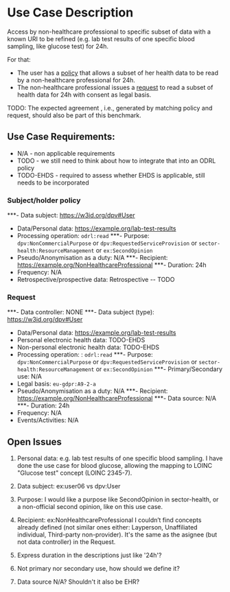 # Use Case Description

Access by non-healthcare professional to specific subset of data with a known URI to be refined (e.g. lab test results of one specific blood sampling, like glucose test) for 24h.

For that:
- The user has a [policy](policy-06-refinedURI.ttl) that allows a subset of her health data to be read by a non-healthcare professional for 24h.
- The non-healthcare professional issues a [request](request-06-refinedURI.ttl) to read a subset of health data for 24h with consent as legal basis.

TODO: The expected agreement , i.e., generated by matching policy and request, should also be part of this benchmark.

## Use Case Requirements:

- N/A - non applicable requirements
- TODO - we still need to think about how to integrate that into an ODRL policy
- TODO-EHDS - required to assess whether EHDS is applicable, still needs to be incorporated 

### Subject/holder policy

***- Data subject: <https://w3id.org/dpv#User>
- Data/Personal data: <https://example.org/lab-test-results>
- Processing operation: `odrl:read`
***- Purpose: `dpv:NonCommercialPurpose` or `dpv:RequestedServiceProvision` or `sector-health:ResourceManagement` or `ex:SecondOpinion`
- Pseudo/Anonymisation as a duty: N/A
***- Recipient: <https://example.org/NonHealthcareProfessional>
***- Duration: 24h
- Frequency: N/A
- Retrospective/prospective data: Retrospective -- TODO

### Request

***- Data controller: NONE
***- Data subject (type): <https://w3id.org/dpv#User>
- Data/Personal data: <https://example.org/lab-test-results>
- Personal electronic health data: TODO-EHDS
- Non-personal electronic health data: TODO-EHDS
- Processing operation: : `odrl:read`
***- Purpose: `dpv:NonCommercialPurpose` or `dpv:RequestedServiceProvision` or `sector-health:ResourceManagement` or `ex:SecondOpinion`
***- Primary/Secondary use: N/A
- Legal basis: `eu-gdpr:A9-2-a`
- Pseudo/Anonymisation as a duty: N/A
***- Recipient: <https://example.org/NonHealthcareProfessional>
***- Data source: N/A
***- Duration: 24h
- Frequency: N/A
- Events/Activities: N/A

## Open Issues

1. Personal data: e.g. lab test results of one specific blood sampling. I have done the use case for blood glucose, allowing the mapping to LOINC "Glucose test" concept (LOINC 2345-7).

2. Data subject:
    ex:user06 vs dpv:User

3. Purpose: I would like a purpose like SecondOpinion in sector-health, or a non-official second opinion, like on this use case.

4. Recipient: ex:NonHealthcareProfessional
    I couldn’t find concepts already defined (not similar ones either: Layperson, Unaffiliated individual, Third-party non-provider).
    It's the same as the asignee (but not data controller) in the Request.

5. Express duration in the descriptions just like '24h'?

6. Not primary nor secondary use, how should we define it?

7. Data source N/A? Shouldn't it also be EHR?
